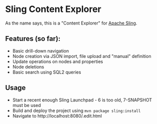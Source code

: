 Sling Content Explorer
======================

As the name says, this is a "Content Explorer" for [Apache Sling][1].

Features (so far):
---
* Basic drill-down navigation
* Node creation via JSON import, file upload and "manual" definition
* Update operations on nodes and properties
* Node deletions
* Basic search using SQL2 queries 


Usage
---

- Start a recent enough Sling Launchpad - 6 is too old, 7-SNAPSHOT must be used
- Build and deploy the project using `mvn package sling:install`
- Navigate to http://localhost:8080/.edit.html

[1]: http://sling.apache.org/ "Apache Sling"
